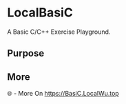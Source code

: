 # LocalBasiC
A Basic C/C++ Exercise Playground.
## Purpose

## More
🌐 - More On https://BasiC.LocalWu.top
